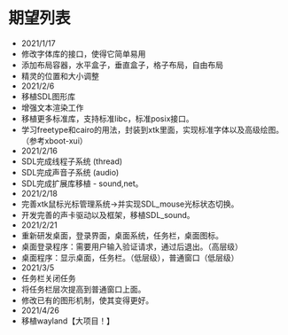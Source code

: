 # 期望列表

* 2021/1/17
* 修改字体库的接口，使得它简单易用
* 添加布局容器，水平盒子，垂直盒子，格子布局，自由布局
* 精灵的位置和大小调整
* 2021/2/6
* 移植SDL图形库
* 增强文本渲染工作
* 移植更多标准库，支持标准libc，标准posix接口。
* 学习freetype和cairo的用法，封装到xtk里面，实现标准字体以及高级绘图。（参考xboot-xui）
* 2021/2/16
* SDL完成线程子系统 (thread)
* SDL完成声音子系统 (audio)
* SDL完成扩展库移植 - sound,net。
* 2021/2/18
* 完善xtk鼠标光标管理系统->并实现SDL_mouse光标状态切换。
* 开发完善的声卡驱动以及框架，移植SDL_sound。
* 2021/2/21
* 重新研发桌面，登录界面，桌面系统，任务栏，桌面图标。
* 桌面登录程序：需要用户输入验证请求，通过后退出。（高层级）
* 桌面程序：显示桌面，任务栏。（低层级），普通窗口（低层级）
* 2021/3/5
* 任务栏关闭任务
* 将任务栏层次提高到普通窗口上面。
* 修改已有的图形机制，使其变得更好。
* 2021/4/26
* 移植wayland【大项目！】